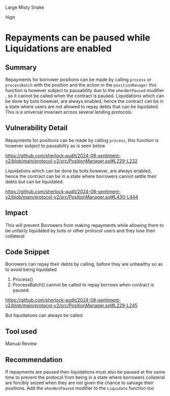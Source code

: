 Large Misty Snake

High

# Repayments can be paused while Liquidations are enabled

## Summary
Repayments for borrower positions can be made by calling `process` or `processBatch` with the position and the action in the `positionManager` this function is however subject to pausability due to the `whenNotPaused` modifier , so it cannot be called when the contract is paused. Liquidations which can be done by bots however, are always enabled, hence the contract can be in a state where users are not allowed to repay debts that can be liquidated. This is a universal invariant across several lending protocols.

## Vulnerability Detail
Repayments for positions can be made by calling `process`, this function is however subject to pausability as is seen below

https://github.com/sherlock-audit/2024-08-sentiment-v2/blob/main/protocol-v2/src/PositionManager.sol#L229-L232

Liquidations which can be done by bots however, are always enabled, hence the contract can be in a state where borrowers cannot settle their debts but can be liquidated.

https://github.com/sherlock-audit/2024-08-sentiment-v2/blob/main/protocol-v2/src/PositionManager.sol#L430-L444


## Impact
This will prevent Borrowers from making repayments while allowing them to be unfairly liquidated by bots or other protocol users and they lose their collateral


## Code Snippet
Borrowers can repay their debts by calling, before they are unhealthy so as to avoid being liquidated
1. Process() 
2. ProcessBatch()
cannot be called to repay borrows when contract is paused.

https://github.com/sherlock-audit/2024-08-sentiment-v2/blob/main/protocol-v2/src/PositionManager.sol#L229-L245

But liquidations can always be called

## Tool used
Manual Review

## Recommendation
If repayments are paused then liquidations must also be paused at the same time to prevent the protocol from being in a state where borrowers collateral are forcibly seized when they are not given the chance to salvage their positions.
Add the `whenNotPaused` modifier to the `Liquidate` function too
